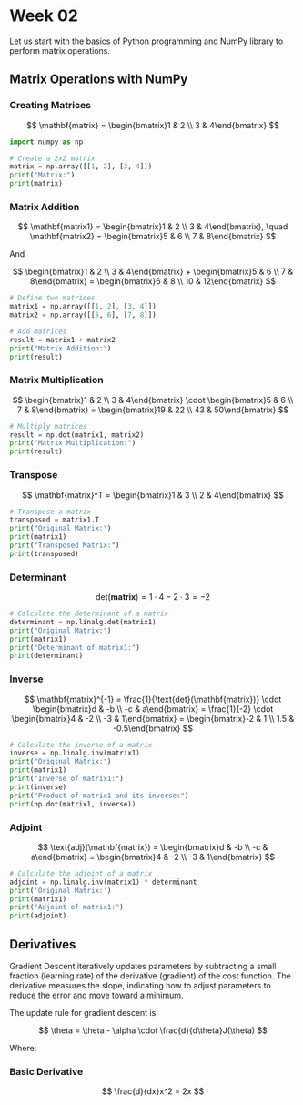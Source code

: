 # Week 02

Let us start with the basics of Python programming and NumPy library to perform matrix operations.

## Matrix Operations with NumPy

### Creating Matrices

$$ 
\mathbf{matrix} = \begin{bmatrix}1 & 2 \\ 3 & 4\end{bmatrix}
$$

```python
import numpy as np

# Create a 2x2 matrix
matrix = np.array([[1, 2], [3, 4]])
print("Matrix:")
print(matrix)
```

### Matrix Addition

$$
\mathbf{matrix1} = \begin{bmatrix}1 & 2 \\ 3 & 4\end{bmatrix}, \quad \mathbf{matrix2} = \begin{bmatrix}5 & 6 \\ 7 & 8\end{bmatrix}
$$

And

$$ \begin{bmatrix}1 & 2 \\ 3 & 4\end{bmatrix} + \begin{bmatrix}5 & 6 \\ 7 & 8\end{bmatrix} = \begin{bmatrix}6 & 8 \\ 10 & 12\end{bmatrix}
$$

```python
# Define two matrices
matrix1 = np.array([[1, 2], [3, 4]])
matrix2 = np.array([[5, 6], [7, 8]])

# Add matrices
result = matrix1 + matrix2
print("Matrix Addition:")
print(result)
```

### Matrix Multiplication

$$
\begin{bmatrix}1 & 2 \\ 3 & 4\end{bmatrix} \cdot \begin{bmatrix}5 & 6 \\ 7 & 8\end{bmatrix} = \begin{bmatrix}19 & 22 \\ 43 & 50\end{bmatrix}
$$

```python
# Multiply matrices
result = np.dot(matrix1, matrix2)
print("Matrix Multiplication:")
print(result)
```

### Transpose

$$
\mathbf{matrix}^T = \begin{bmatrix}1 & 3 \\ 2 & 4\end{bmatrix}
$$

```python
# Transpose a matrix
transposed = matrix1.T
print("Original Matrix:")
print(matrix1)
print("Transposed Matrix:")
print(transposed)
```

### Determinant

$$
\text{det}(\mathbf{matrix}) = 1 \cdot 4 - 2 \cdot 3 = -2
$$

```python
# Calculate the determinant of a matrix
determinant = np.linalg.det(matrix1)
print("Original Matrix:")
print(matrix1)
print("Determinant of matrix1:")
print(determinant)
```

### Inverse

$$
\mathbf{matrix}^{-1} = \frac{1}{\text{det}(\mathbf{matrix})} \cdot \begin{bmatrix}d & -b \\ -c & a\end{bmatrix} = \frac{1}{-2} \cdot \begin{bmatrix}4 & -2 \\ -3 & 1\end{bmatrix} = \begin{bmatrix}-2 & 1 \\ 1.5 & -0.5\end{bmatrix}
$$

```python
# Calculate the inverse of a matrix
inverse = np.linalg.inv(matrix1)
print("Original Matrix:")
print(matrix1)
print("Inverse of matrix1:")
print(inverse)
print("Product of matrix1 and its inverse:")
print(np.dot(matrix1, inverse))
```

### Adjoint

$$
\text{adj}(\mathbf{matrix}) = \begin{bmatrix}d & -b \\ -c & a\end{bmatrix} = \begin{bmatrix}4 & -2 \\ -3 & 1\end{bmatrix}
$$


```python
# Calculate the adjoint of a matrix
adjoint = np.linalg.inv(matrix1) * determinant
print('Original Matrix:')
print(matrix1)
print("Adjoint of matrix1:")
print(adjoint)
```

## Derivatives

Gradient Descent iteratively updates parameters by subtracting a small fraction (learning rate) of the derivative (gradient) of the cost function. The derivative measures the slope, indicating how to adjust parameters to reduce the error and move toward a minimum.

The update rule for gradient descent is:

$$
\theta = \theta - \alpha \cdot \frac{d}{d\theta}J(\theta)
$$

Where:




### Basic Derivative

$$
\frac{d}{dx}x^2 = 2x
$$

```python
